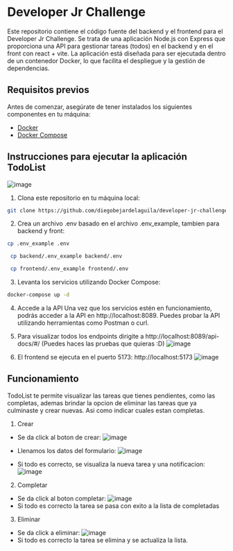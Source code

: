 # Developer Jr Challenge

Este repositorio contiene el código fuente del backend y el frontend para el Developer Jr Challenge. Se trata de una aplicación Node.js con Express que proporciona una API para gestionar tareas (todos) en el backend y en el front con react + vite. La aplicación está diseñada para ser ejecutada dentro de un contenedor Docker, lo que facilita el despliegue y la gestión de dependencias.

## Requisitos previos

Antes de comenzar, asegúrate de tener instalados los siguientes componentes en tu máquina:

- [Docker](https://www.docker.com/)
- [Docker Compose](https://docs.docker.com/compose/)

## Instrucciones para ejecutar la aplicación TodoList
![image](https://github.com/diegobejardelaguila/developer-jr-challenge/assets/47013845/549fd21b-c123-4601-b5aa-5dea4d7fe751)


1. Clona este repositorio en tu máquina local:

```bash
git clone https://github.com/diegobejardelaguila/developer-jr-challenge.git
```

2. Crea un archivo .env basado en el archivo .env_example, tambien para backend y front:
```bash
cp .env_example .env
```
```bash
 cp backend/.env_example backend/.env
```
```bash
 cp frontend/.env_example frontend/.env
```

3. Levanta los servicios utilizando Docker Compose:
```bash
docker-compose up -d
``` 

4. Accede a la API
Una vez que los servicios estén en funcionamiento, podrás acceder a la API en http://localhost:8089. Puedes probar la API utilizando herramientas como Postman o curl.

5. Para visualizar todos los endpoints dirigite a http://localhost:8089/api-docs/#/ (Puedes haces las pruebas que quieras :D)
![image](https://github.com/diegobejardelaguila/developer-jr-challenge/assets/47013845/91f60092-6359-47b5-8670-7b70471421aa)

6. El frontend se ejecuta en el puerto 5173: http://localhost:5173
![image](https://github.com/diegobejardelaguila/developer-jr-challenge/assets/47013845/f3804ddc-178e-4563-b242-35c058fe03cd)

## Funcionamiento

TodoList te permite visualizar las tareas que tienes pendientes, como las completas, ademas brindar la opcion de eliminar las tareas que ya culminaste y crear nuevas. Asi como indicar cuales estan completas.

1. Crear
  - Se da click al boton de crear:
  ![image](https://github.com/diegobejardelaguila/developer-jr-challenge/assets/47013845/74c8f59e-91c9-4b9b-a067-8289a6e4461f)
  - Llenamos los datos del formulario:
![image](https://github.com/diegobejardelaguila/developer-jr-challenge/assets/47013845/00f84334-b63f-42ea-bbfb-0cbc140231ef)

  - Si todo es correcto, se visualiza la nueva tarea y una notificacion:
![image](https://github.com/diegobejardelaguila/developer-jr-challenge/assets/47013845/aa800eba-ffbb-4160-9438-022f537616e1)

2. Completar
  - Se da click al boton completar:
  ![image](https://github.com/diegobejardelaguila/developer-jr-challenge/assets/47013845/643f6ead-8a7b-4482-b113-a0ccde9cdbb7)
  - Si todo es correcto la tarea se pasa con exito a la lista de completadas
3. Eliminar
  - Se da click a eliminar:
    ![image](https://github.com/diegobejardelaguila/developer-jr-challenge/assets/47013845/ec615cb9-2a1f-4f01-98ea-4f324639f294)
  - Si todo es correcto la tarea se elimina y se actualiza la lista.



